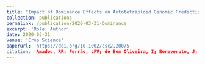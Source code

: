 ```yaml
---
title: "Impact of Dominance Effects on Autotetraploid Genomic Prediction"
collection: publications
permalink: /publication/2020-03-31-Dominance
excerpt: 'Role: Author'
date: 2020-03-31
venue: 'Crop Science'
paperurl: 'https://doi.org/10.1002/csc2.20075
citation: 'Amadeu, RR; Ferrão, LFV; de Bem Oliveira, I; Benevenuto, J; Endelman, JB; Munoz, PR. Impact of Dominance Effects on Autotetraploid Genomic Prediction. Crop Science 60(2), 656-665, 2020.'
---
```

